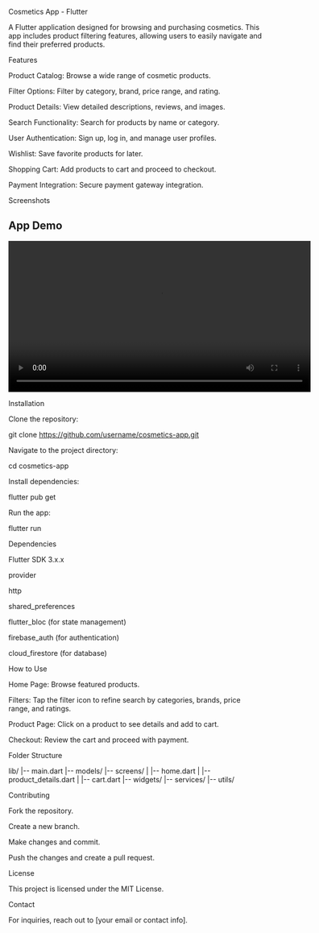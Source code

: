 Cosmetics App - Flutter

A Flutter application designed for browsing and purchasing cosmetics. This app includes product filtering features, allowing users to easily navigate and find their preferred products.

Features

Product Catalog: Browse a wide range of cosmetic products.

Filter Options: Filter by category, brand, price range, and rating.

Product Details: View detailed descriptions, reviews, and images.

Search Functionality: Search for products by name or category.

User Authentication: Sign up, log in, and manage user profiles.

Wishlist: Save favorite products for later.

Shopping Cart: Add products to cart and proceed to checkout.

Payment Integration: Secure payment gateway integration.

Screenshots

## App Demo
<video src="assets/screen_record/screen.mov" width="600" controls>
</video>

Installation

Clone the repository:

git clone https://github.com/username/cosmetics-app.git

Navigate to the project directory:

cd cosmetics-app

Install dependencies:

flutter pub get

Run the app:

flutter run

Dependencies

Flutter SDK 3.x.x

provider

http

shared_preferences

flutter_bloc (for state management)

firebase_auth (for authentication)

cloud_firestore (for database)

How to Use

Home Page: Browse featured products.

Filters: Tap the filter icon to refine search by categories, brands, price range, and ratings.

Product Page: Click on a product to see details and add to cart.

Checkout: Review the cart and proceed with payment.

Folder Structure

lib/
|-- main.dart
|-- models/
|-- screens/
|   |-- home.dart
|   |-- product_details.dart
|   |-- cart.dart
|-- widgets/
|-- services/
|-- utils/

Contributing

Fork the repository.

Create a new branch.

Make changes and commit.

Push the changes and create a pull request.

License

This project is licensed under the MIT License.

Contact

For inquiries, reach out to [your email or contact info].


